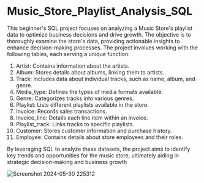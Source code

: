 # Music_Store_Playlist_Analysis_SQL
This beginner's SQL project focuses on analyzing a Music Store's playlist data to optimize business decisions and drive growth. The objective is to thoroughly examine the store's data, providing actionable insights to enhance decision-making processes. The project involves working with the following tables, each serving a unique function:

1) Artist: Contains information about the artists.
2) Album: Stores details about albums, linking them to artists.
3) Track: Includes data about individual tracks, such as name, album, and genre.
4) Media_type: Defines the types of media formats available.
5) Genre: Categorizes tracks into various genres.
6) Playlist: Lists different playlists available in the store.
7) Invoice: Records sales transactions.
8) Invoice_line: Details each line item within an invoice.
9) Playlist_track: Links tracks to specific playlists.
10) Customer: Stores customer information and purchase history.
11) Employee: Contains details about store employees and their roles.

By leveraging SQL to analyze these datasets, the project aims to identify key trends and opportunities for the music store, ultimately aiding in strategic decision-making and business growth

![Screenshot 2024-05-30 225312](https://github.com/chaitanyaa1512/Music_Store_Playlist_Analysis_SQL/assets/94222140/4068c022-75dc-45a7-9e4a-5be9752dad14)



